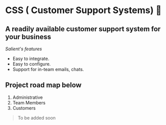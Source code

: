 # CSS ( Customer Support Systems) 🚀

## A readily available customer support system for your business

_Salient's features_

-   Easy to integrate.
-   Easy to configure.
-   Support for in-team emails, chats.

## Project road map below

1. Administrative 
2. Team Members
3. Customers 

> To be added soon
